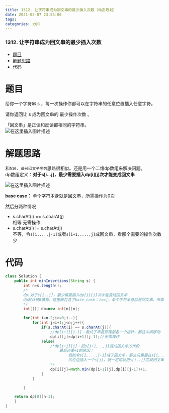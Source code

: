 ```yaml
---
title: 1312. 让字符串成为回文串的最少插入次数（动态规划）
date: 2021-02-07 23:54:06
tags: 
categories: 力扣
---
```


<!--more-->

### 1312\. 让字符串成为回文串的最少插入次数

- [题目](#_2)
- [解题思路](#_12)
- [代码](#_27)

# 题目

给你一个字符串 s ，每一次操作你都可以在字符串的任意位置插入任意字符。

请你返回让 s 成为回文串的 最少操作次数 。

「回文串」是正读和反读都相同的字符串。  
![在这里插入图片描述](https://img-blog.csdnimg.cn/20210207234254987.png?x-oss-process=image/watermark,type_ZmFuZ3poZW5naGVpdGk,shadow_10,text_aHR0cHM6Ly9ibG9nLmNzZG4ubmV0L3FxXzIxMDQwNTU5,size_16,color_FFFFFF,t_70)

# 解题思路

和`516. 最长回文子序列`思路很相似。还是用一个二维dp数组来解决问题。  
dp数组定义：**对于s\[i…j\]，最少需要插入dp\[i\]\[j\]次才能变成回文串**

![在这里插入图片描述](https://img-blog.csdnimg.cn/2021020723453566.png?x-oss-process=image/watermark,type_ZmFuZ3poZW5naGVpdGk,shadow_10,text_aHR0cHM6Ly9ibG9nLmNzZG4ubmV0L3FxXzIxMDQwNTU5,size_16,color_FFFFFF,t_70)

**base case：** 单个字符本身就是回文串，所需操作为0次

然后分两种情况

- s.charAt\(i\) == s.charAt\(j\)  
  相等 无需操作
- s.charAt\(i\) \!= s.charAt\(j\)  
  不等，令`s[i,...,j-1]`或者`s[i+1,....,j]`成回文串，看那个需要的操作次数少

# 代码

```java
class Solution {
    public int minInsertions(String s) {
        int n=s.length();
        /*
        dp:对于s[i..j]，最少需要插入dp[i][j]次才能变成回文串
        dp默认被0填充，这里面包含了base case：i==j，单个字符本身就是回文串，所需操作为0次
        */
        int[][] dp=new int[n][n];

        for(int i=n-2;i>=0;i--){
            for(int j=i+1;j<n;j++){
                if(s.charAt(i) == s.charAt(j)){
                    //dp[i+1][j-1]：看成子串首部尾部各一个指针，都往中间移动
                    dp[i][j]=dp[i+1][j-1];//无需操作
                }else{
                    /*dp[i+1][j]：把s[i+1,..,j]变成回文串的代价
                        最后还要+1的原因：
                            假如令s[i,...,j-1]成了回文串，那么只需要在s[i,...,j-1]
                            的左边插入一个s[j]，就一定可以把s[i..j]变成回文串
                    */
                    dp[i][j]=Math.min(dp[i+1][j],dp[i][j-1])+1;
                }
            }

        }

    return dp[0][n-1];
    }
}
```